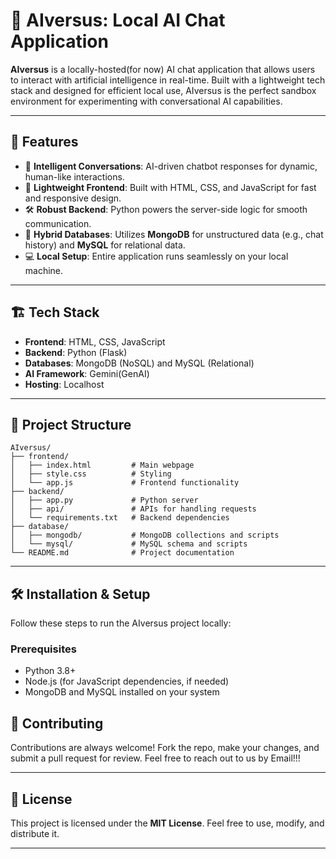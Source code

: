 # 🤖 AIversus: Local AI Chat Application

**AIversus** is a locally-hosted(for now) AI chat application that allows users to interact with artificial intelligence in real-time. Built with a lightweight tech stack and designed for efficient local use, AIversus is the perfect sandbox environment for experimenting with conversational AI capabilities.

---

## 🚀 Features

- 💬 **Intelligent Conversations**: AI-driven chatbot responses for dynamic, human-like interactions.
- 🎨 **Lightweight Frontend**: Built with HTML, CSS, and JavaScript for fast and responsive design.
- 🛠️ **Robust Backend**: Python powers the server-side logic for smooth communication.
- 📂 **Hybrid Databases**: Utilizes **MongoDB** for unstructured data (e.g., chat history) and **MySQL** for relational data.
- 💻 **Local Setup**: Entire application runs seamlessly on your local machine.

---

## 🏗️ Tech Stack

- **Frontend**: HTML, CSS, JavaScript
- **Backend**: Python (Flask)
- **Databases**: MongoDB (NoSQL) and MySQL (Relational)
- **AI Framework**: Gemini(GenAI)
- **Hosting**: Localhost

---

## 📂 Project Structure

```
AIversus/
├── frontend/
│   ├── index.html         # Main webpage
│   ├── style.css          # Styling
│   └── app.js             # Frontend functionality
├── backend/
│   ├── app.py             # Python server
│   ├── api/               # APIs for handling requests
│   └── requirements.txt   # Backend dependencies
├── database/
│   ├── mongodb/           # MongoDB collections and scripts
│   └── mysql/             # MySQL schema and scripts
└── README.md              # Project documentation
```

---

## 🛠️ Installation & Setup

Follow these steps to run the AIversus project locally:

### Prerequisites
- Python 3.8+
- Node.js (for JavaScript dependencies, if needed)
- MongoDB and MySQL installed on your system


## 🤝 Contributing

Contributions are always welcome! Fork the repo, make your changes, and submit a pull request for review.
Feel free to reach out to us by Email!!!

---

## 📝 License

This project is licensed under the **MIT License**. Feel free to use, modify, and distribute it.

---
